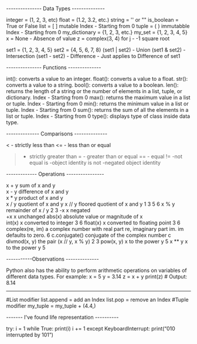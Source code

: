 --------------- Data Types --------------

integer = (1, 2, 3, etc)
float = (1.2, 3.2, etc.)
string = '' or ""
is_boolean = True or False
list = [   ] mutable Index - Starting from 0
tuple = ( ) immutabble Index - Starting from 0
my_dictionary = {1, 2, 3, etc.}
my_set = {1, 2, 3, 4, 5}
x = None - Absence of value
z = complex(3, 4) for j - -1 square root

set1 = {1, 2, 3, 4, 5}
set2 = {4, 5, 6, 7, 8}
(set1 | set2) - Union
(set1 & set2) - Intersection
(set1 - set2) - Difference - Just applies to Difference of set1 

--------------- Functions --------------

int(): converts a value to an integer.
float(): converts a value to a float.
str(): converts a value to a string.
bool(): converts a value to a boolean. 
len(): returns the length of a string or the number of elements in a list, tuple, or dictionary. Index - Starting from 0
max(): returns the maximum value in a list or tuple. Index - Starting from 0
min(): returns the minimum value in a list or tuple. Index - Starting from 0
sum(): returns the sum of all the elements in a list or tuple. Index - Starting from 0
type(): displays type of class inside data type.

-------------- Comparisons --------------

< -	strictly less than
<= - less than or equal
> - strictly greater than
>= - greater than or equal
== - equal
!= -not equal
is -object identity
is not -negated object identity

------------- Operations ----------------

x + y	sum of x and y	
x - y	difference of x and y	
x * y	product of x and y	
x / y	quotient of x and y	
x // y	floored quotient of x and y	1
3
5
6
x % y	remainder of x / y	2
3
-x	x negated	
+x	x unchanged	
abs(x)	absolute value or magnitude of x	
int(x)	x converted to integer	3
6
float(x)	x converted to floating point	3
6
complex(re, im)	a complex number with real part re, imaginary part im. im defaults to zero.	6
c.conjugate()	conjugate of the complex number c	
divmod(x, y)	the pair (x // y, x % y)	2
3
pow(x, y)	x to the power y	5
x ** y	x to the power y	5

-----------Observations --------------

Python also has the ability to perform arithmetic operations on variables of different data types. For example:
x = 5
y = 3.14
z = x + y
print(z)  # Output: 8.14

---------------------

#List modifier
list.append = add an Index
list.pop = remove an Index
#Tuple modifier
my_tuple = my_tuple + (4.4,)

------- I've found life representation ----------

try:
    i = 1
    while True:
        print(i)
        i += 1
except KeyboardInterrupt:
    print(“010 interrupted by 101”)
